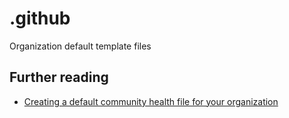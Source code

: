 # .github
Organization default template files

## Further reading

* [Creating a default community health file for your organization](https://help.github.com/en/github/building-a-strong-community/creating-a-default-community-health-file-for-your-organization)
